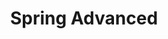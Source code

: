 ---
layout: tag
permalink: /tags/Spring_Advanced/
taxonomy: Spring_Advanced
title: "Spring Advanced"

author_profile: true
sidebar:
  nav: "docs"
---
